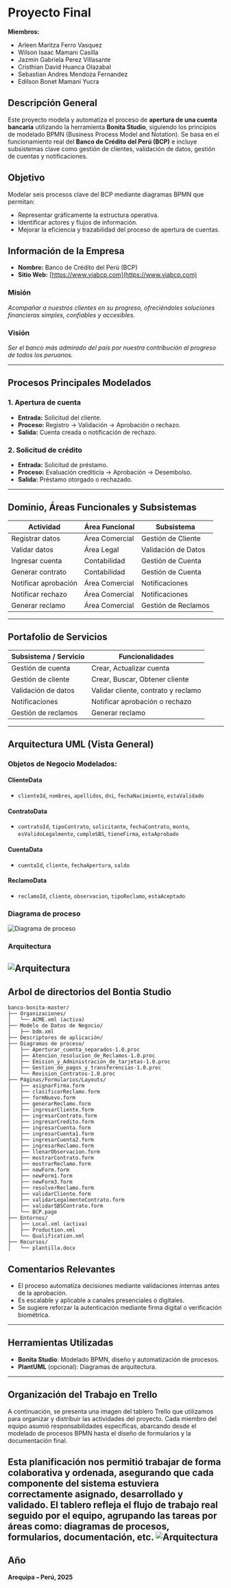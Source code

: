
# **Proyecto Final**


**Miembros:**

-   Arleen Maritza Ferro Vasquez
-   Wilson Isaac Mamani Casilla
-   Jazmin Gabriela Perez Villasante
-   Cristhian David Huanca Olazabal
-   Sebastian Andres Mendoza Fernandez
-   Edilson Bonet Mamani Yucra

## Descripción General

Este proyecto modela y automatiza el proceso de **apertura de una cuenta bancaria** utilizando la herramienta **Bonita Studio**, siguiendo los principios de modelado BPMN (Business Process Model and Notation). Se basa en el funcionamiento real del **Banco de Crédito del Perú (BCP)** e incluye subsistemas clave como gestión de clientes, validación de datos, gestión de cuentas y notificaciones.

## Objetivo

Modelar seis procesos clave del BCP mediante diagramas BPMN que permitan:
- Representar gráficamente la estructura operativa.
- Identificar actores y flujos de información.
- Mejorar la eficiencia y trazabilidad del proceso de apertura de cuentas.

## Información de la Empresa

- **Nombre:** Banco de Crédito del Perú (BCP)  
- **Sitio Web:** [https://www.viabcp.com](https://www.viabcp.com)

### Misión
*Acompañar a nuestros clientes en su progreso, ofreciéndoles soluciones financieras simples, confiables y accesibles.*

### Visión
*Ser el banco más admirado del país por nuestra contribución al progreso de todos los peruanos.*

---

## Procesos Principales Modelados

### 1. **Apertura de cuenta**
- **Entrada:** Solicitud del cliente.
- **Proceso:** Registro → Validación → Aprobación o rechazo.
- **Salida:** Cuenta creada o notificación de rechazo.

### 2. **Solicitud de crédito**
- **Entrada:** Solicitud de préstamo.
- **Proceso:** Evaluación crediticia → Aprobación → Desembolso.
- **Salida:** Préstamo otorgado o rechazado.

---

## Dominio, Áreas Funcionales y Subsistemas

| Actividad             | Área Funcional   | Subsistema          |
|----------------------|------------------|---------------------|
| Registrar datos      | Área Comercial   | Gestión de Cliente  |
| Validar datos        | Área Legal       | Validación de Datos |
| Ingresar cuenta      | Contabilidad     | Gestión de Cuenta   |
| Generar contrato     | Contabilidad     | Gestión de Cuenta   |
| Notificar aprobación | Área Comercial   | Notificaciones      |
| Notificar rechazo    | Área Comercial   | Notificaciones      |
| Generar reclamo      | Área Comercial   | Gestión de Reclamos |

---

## Portafolio de Servicios

| Subsistema / Servicio     | Funcionalidades                         |
|---------------------------|------------------------------------------|
| Gestión de cuenta         | Crear, Actualizar cuenta                 |
| Gestión de cliente        | Crear, Buscar, Obtener cliente           |
| Validación de datos       | Validar cliente, contrato y reclamo      |
| Notificaciones            | Notificar aprobación o rechazo           |
| Gestión de reclamos       | Generar reclamo                          |

---

## Arquitectura UML (Vista General)

### Objetos de Negocio Modelados:

#### ClienteData
- `clienteId`, `nombres`, `apellidos`, `dni`, `fechaNacimiento`, `estaValidado`

#### ContratoData
- `contratoId`, `tipoContrato`, `solicitante`, `fechaContrato`, `monto`, `esValidoLegalmente`, `cumpleSBS`, `tieneFirma`, `estaAprobado`

#### CuentaData
- `cuentaId`, `cliente`, `fechaApertura`, `saldo`

#### ReclamoData
- `reclamoId`, `cliente`, `observacion`, `tipoReclamo`, `estaAceptado`
### Diagrama de proceso
![Diagrama de proceso](img/dg1.png)
### Arquitectura
![Arquitectura](img/aq.png)
---
## Arbol de directorios del Bontia Studio
```plaintext
banco-bonita-master/
├── Organizaciones/
│   └── ACME.xml (activa)
├── Modelo de Datos de Negocio/
│   ├── bdm.xml
├── Descriptores de aplicación/
├── Diagramas de proceso/
│   ├── Aperturar_cuenta_separados-1.0.proc
│   ├── Atencion_resolucion_de_Reclamos-1.0.proc
│   ├── Emision_y_Administracion_de_tarjetas-1.0.proc
│   ├── Gestion_de_pagos_y_transferencias-1.0.proc
│   └── Revision_Contratos-1.0.proc
├── Páginas/Formularios/Layouts/
│   ├── asignarFirma.form
│   ├── clasificarReclamo.form
│   ├── formNuevo.form
│   ├── generarReclamo.form
│   ├── ingresarCliente.form
│   ├── ingresarContrato.form
│   ├── ingresarCredito.form
│   ├── ingresarCuenta.form
│   ├── ingresarCuenta1.form
│   ├── ingresarCuenta2.form
│   ├── ingresarReclamo.form
│   ├── llenarObservacion.form
│   ├── mostrarContrato.form
│   ├── mostrarReclamo.form
│   ├── newForm.form
│   ├── newForm1.form
│   ├── newForm3.form
│   ├── resolverReclamo.form
│   ├── validarCliente.form
│   ├── validarLegalmenteContrato.form
│   ├── validarSBSContrato.form
│   └── BCP.page
├── Entornos/
│   ├── Local.xml (activa)
│   ├── Production.xml
│   └── Qualification.xml
├── Recursos/
│   └── plantilla.docx
```
## Comentarios Relevantes

- El proceso automatiza decisiones mediante validaciones internas antes de la aprobación.
- Es escalable y aplicable a canales presenciales o digitales.
- Se sugiere reforzar la autenticación mediante firma digital o verificación biométrica.

---

## Herramientas Utilizadas

- **Bonita Studio**: Modelado BPMN, diseño y automatización de procesos.
- **PlantUML** (opcional): Diagramas de arquitectura.

---
## Organización del Trabajo en Trello
A continuación, se presenta una imagen del tablero Trello que utilizamos para organizar y distribuir las actividades del proyecto. Cada miembro del equipo asumió responsabilidades específicas, abarcando desde el modelado de procesos BPMN hasta el diseño de formularios y la documentación final.

Esta planificación nos permitió trabajar de forma colaborativa y ordenada, asegurando que cada componente del sistema estuviera correctamente asignado, desarrollado y validado. El tablero refleja el flujo de trabajo real seguido por el equipo, agrupando las tareas por áreas como: diagramas de procesos, formularios, documentación, etc.
![Arquitectura](img/trello.png)
---
## Año

**Arequipa – Perú, 2025**

